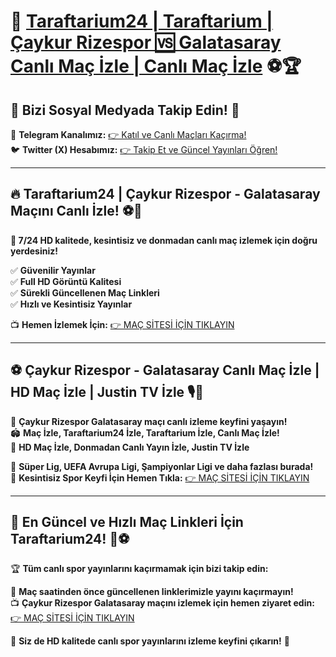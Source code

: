 # 📢 **[Taraftarium24 | Taraftarium | Çaykur Rizespor 🆚 Galatasaray Canlı Maç İzle | Canlı Maç İzle](http://www.taraftar.site)** ⚽🏆

## 📲 **Bizi Sosyal Medyada Takip Edin!** 🔗
📢 **Telegram Kanalımız:** [👉 Katıl ve Canlı Maçları Kaçırma!](https://t.me/+QasNt6PQaqczZDVi)  
🐦 **Twitter (X) Hesabımız:** [👉 Takip Et ve Güncel Yayınları Öğren!](https://x.com/T24RESMI)  

---

## 🔥 **Taraftarium24 | Çaykur Rizespor - Galatasaray Maçını Canlı İzle!** ⚽🏅

**📌 7/24 HD kalitede, kesintisiz ve donmadan canlı maç izlemek için doğru yerdesiniz!**

✅ **Güvenilir Yayınlar**  
✅ **Full HD Görüntü Kalitesi**  
✅ **Sürekli Güncellenen Maç Linkleri**  
✅ **Hızlı ve Kesintisiz Yayınlar**  

📺 **Hemen İzlemek İçin:** [👉 MAÇ SİTESİ İÇİN TIKLAYIN](http://www.taraftar.site)

---

## ⚽ **Çaykur Rizespor - Galatasaray Canlı Maç İzle | HD Maç İzle | Justin TV İzle** 🎙️📡

🎯 **Çaykur Rizespor Galatasaray maçı canlı izleme keyfini yaşayın!**  
🏟️ **Maç İzle, Taraftarium24 İzle, Taraftarium İzle, Canlı Maç İzle!**  
📌 **HD Maç İzle, Donmadan Canlı Yayın İzle, Justin TV İzle**  

🏅 **Süper Lig, UEFA Avrupa Ligi, Şampiyonlar Ligi ve daha fazlası burada!**  
📌 **Kesintisiz Spor Keyfi İçin Hemen Tıkla:** [👉 MAÇ SİTESİ İÇİN TIKLAYIN](http://www.taraftar.site)

---

## 🚀 **En Güncel ve Hızlı Maç Linkleri İçin Taraftarium24!** 🔗⚽

🏆 **Tüm canlı spor yayınlarını kaçırmamak için bizi takip edin:**

📢 **Maç saatinden önce güncellenen linklerimizle yayını kaçırmayın!**  
📺 **Çaykur Rizespor Galatasaray maçını izlemek için hemen ziyaret edin:** [👉 MAÇ SİTESİ İÇİN TIKLAYIN](http://www.taraftar.site)  

🌟 **Siz de HD kalitede canlı spor yayınlarını izleme keyfini çıkarın!** 🎉
